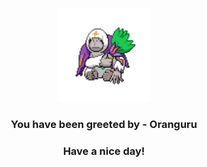 <p align="center">
    <img src="https://raw.githubusercontent.com/PokeAPI/sprites/master/sprites/pokemon/765.png" width="150" height="150">
</p>
<h3 align="center">You have been greeted by - <b>Oranguru</b></h3>
<h3 align="center">Have a nice day!</h3>
